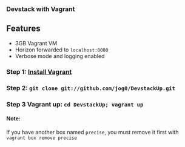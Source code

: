 ### Devstack with Vagrant

## Features

* 3GB Vagrant VM
* Horizon forwarded to `localhost:8080`
* Verbose mode and logging enabled

### Step 1: [Install Vagrant](http://vagrantup.com/v1/docs/getting-started/index.html)

### Step 2: `git clone git://github.com/jog0/DevstackUp.git`

### Step 3 Vagrant up: `cd DevstackUp; vagrant up`

#### Note: 
If you have another box named `precise`, you must remove it first with `vagrant box remove precise`
